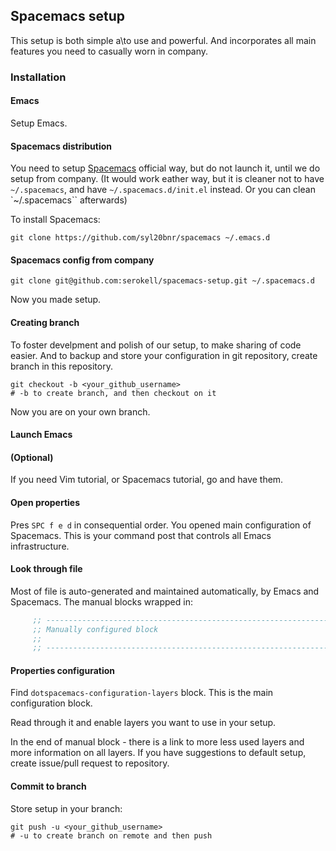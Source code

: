 ﻿## Spacemacs setup

This setup is both simple a\to use and powerful. And incorporates all main features you need to casually worn in company.

### Installation

#### Emacs
Setup Emacs.

#### Spacemacs distribution
You need to setup [Spacemacs](https://github.com/syl20bnr/spacemacs) official way, but do not launch it, until we do setup from company. (It would work eather way, but it is cleaner not to have `~/.spacemacs`, and have `~/.spacemacs.d/init.el` instead. Or you can clean `~/.spacemacs`` afterwards)

To install Spacemacs:
```shell
git clone https://github.com/syl20bnr/spacemacs ~/.emacs.d
```

#### Spacemacs config from company
```shell
git clone git@github.com:serokell/spacemacs-setup.git ~/.spacemacs.d
```

Now you made setup.

#### Creating branch
To foster develpment and polish of our setup, to make sharing of code easier. And to backup and store your configuration in git repository, create branch in this repository.

```shell
git checkout -b <your_github_username>
# -b to create branch, and then checkout on it
```

Now you are on your own branch.

#### Launch Emacs

#### (Optional)
If you need Vim tutorial, or Spacemacs tutorial, go and have them.

#### Open properties
Pres `SPC f e d` in consequential order.
You opened main configuration of Spacemacs. This is your command post that controls all Emacs infrastructure.

#### Look through file
Most of file is auto-generated and maintained automatically, by Emacs and Spacemacs.
The manual blocks wrapped in:
```lisp
     ;; ----------------------------------------------------------------
     ;; Manually configured block
     ;;
     ;; ----------------------------------------------------------------

```

#### Properties configuration
Find `dotspacemacs-configuration-layers` block.
This is the main configuration block.

Read through it and enable layers you want to use in your setup.

In the end of manual block - there is a link to more less used layers and more information on all layers.
If you have suggestions to default setup, create issue/pull request to repository.

#### Commit to branch
Store setup in your branch:
```shell
git push -u <your_github_username>
# -u to create branch on remote and then push
```

